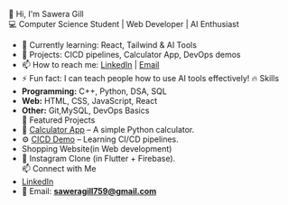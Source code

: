 👋 Hi, I'm Sawera Gill  
💻 Computer Science Student | Web Developer | AI Enthusiast  

- 🌱 Currently learning: React, Tailwind & AI Tools  
- 🔭 Projects: CICD pipelines, Calculator App, DevOps demos  
- 📫 How to reach me: [LinkedIn](www.linkedin.com/in/sawera-gill-3191152b7) | [Email](mailto:saweragill759@gmail.com)  
- ⚡ Fun fact: I can teach people how to use AI tools effectively!
🔥 Skills
- **Programming:** C++, Python, DSA, SQL  
- **Web:** HTML, CSS, JavaScript, React  
- **Other:** Git,MySQL, DevOps Basics  
📂 Featured Projects
- 🧮 [Calculator App](https://github.com/saweragill/caculator) – A simple Python calculator.  
- ⚙️ [CICD Demo](https://github.com/saweragill/CICD) – Learning CI/CD pipelines.
- Shopping Website(in Web development) 
- 📱 Instagram Clone (in Flutter + Firebase).  
 📫 Connect with Me
- [LinkedIn](https://www.linkedin.com/in/your-linkedin-link)  
- 📧 Email: **saweragill759@gmail.com**

